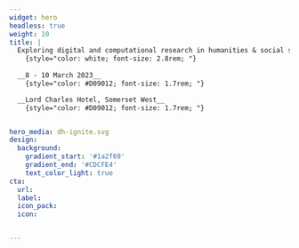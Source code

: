 ```yaml
---
widget: hero
headless: true
weight: 10
title: | 
  Exploring digital and computational research in humanities & social sciences
    {style="color: white; font-size: 2.8rem; "} 
  
  __8 - 10 March 2023__
    {style="color: #D09012; font-size: 1.7rem; "} 

  __Lord Charles Hotel, Somerset West__
    {style="color: #D09012; font-size: 1.7rem; "} 


hero_media: dh-ignite.svg
design:
  background:
    gradient_start: '#1a2f69'
    gradient_end: '#CDCFE4'
    text_color_light: true
cta:
  url: 
  label: 
  icon_pack: 
  icon: 


---
```



